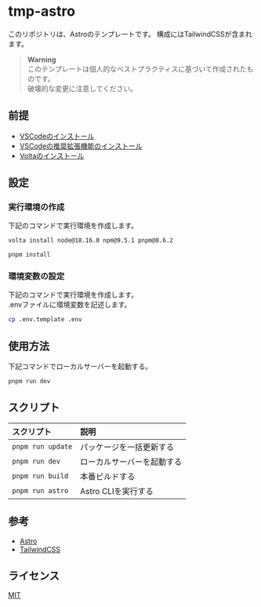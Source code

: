 # tmp-astro

このリポジトリは、Astroのテンプレートです。
構成にはTailwindCSSが含まれます。

> **Warning**  
> このテンプレートは個人的なベストプラクティスに基づいて作成されたものです。  
> 破壊的な変更に注意してください。  

## 前提

- [VSCodeのインストール](https://azure.microsoft.com/ja-jp/products/visual-studio-code/)
- [VSCodeの推奨拡張機能のインストール](https://code.visualstudio.com/docs/editor/extension-marketplace#_workspace-recommended-extensions)
- [Voltaのインストール](https://docs.volta.sh/guide/getting-started)

## 設定

### 実行環境の作成

下記のコマンドで実行環境を作成します。  

```zsh
volta install node@18.16.0 npm@9.5.1 pnpm@8.6.2

pnpm install
```

### 環境変数の設定

下記のコマンドで実行環境を作成します。  
.envファイルに環境変数を記述します。  

```zsh
cp .env.template .env
```

## 使用方法

下記コマンドでローカルサーバーを起動する。  

```zsh
pnpm run dev
```

## スクリプト

| スクリプト | 説明 |
|:-------|:--------|
| `pnpm run update`| パッケージを一括更新する |
| `pnpm run dev` | ローカルサーバーを起動する |
| `pnpm run build` | 本番ビルドする |
| `pnpm run astro` | Astro CLIを実行する |

## 参考

- [Astro](https://astro.build/)
- [TailwindCSS](https://tailwindui.com/)

## ライセンス

[MIT](https://opensource.org/licenses/MIT)

